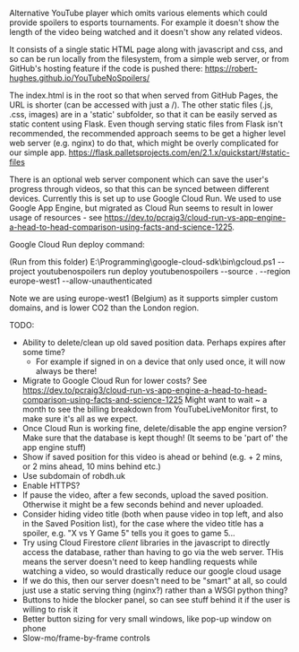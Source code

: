 Alternative YouTube player which omits various elements which could provide spoilers to esports tournaments.
For example it doesn't show the length of the video being watched and it doesn't show any related videos.

It consists of a single static HTML page along with javascript and css, and so can be run locally from the filesystem,
from a simple web server, or from GitHub's hosting feature if the code is pushed there: https://robert-hughes.github.io/YouTubeNoSpoilers/

The index.html is in the root so that when served from GitHub Pages, the URL is shorter (can be accessed with just a /). 
The other static files (.js, .css, images) are in a 'static' subfolder, so that it can be 
easily served as static content using Flask. Even though serving static files from Flask isn't recommended, the recommended
approach seems to be get a higher level web server (e.g. nginx) to do that, which might be overly
complicated for our simple app.
https://flask.palletsprojects.com/en/2.1.x/quickstart/#static-files

There is an optional web server component which can save the user's progress through videos, so that this can be 
synced between different devices. Currently this is set up to use Google Cloud Run. We used to use Google App Engine,
but migrated as Cloud Run seems to result in lower usage of resources - see
https://dev.to/pcraig3/cloud-run-vs-app-engine-a-head-to-head-comparison-using-facts-and-science-1225.

Google Cloud Run deploy command:

(Run from this folder)
E:\Programming\google-cloud-sdk\bin\gcloud.ps1 --project youtubenospoilers run deploy youtubenospoilers --source . --region europe-west1 --allow-unauthenticated

Note we are using europe-west1 (Belgium) as it supports simpler custom domains, and is lower CO2 than the London region.

TODO:

* Ability to delete/clean up old saved position data. Perhaps expires after some time?
   - For example if signed in on a device that only used once, it will now always be there!
* Migrate to Google Cloud Run for lower costs? See https://dev.to/pcraig3/cloud-run-vs-app-engine-a-head-to-head-comparison-using-facts-and-science-1225
 Might want to wait ~ a month to see the billing breakdown from YouTubeLiveMonitor first, to make sure it's all as we expect.
* Once Cloud Run is working fine, delete/disable the app engine version? Make sure that the database is kept though! (It seems to be 'part of' the app engine stuff)
* Show if saved position for this video is ahead or behind (e.g. + 2 mins, or 2 mins ahead, 10 mins behind etc.)
* Use subdomain of robdh.uk
* Enable HTTPS?
* If pause the video, after a few seconds, upload the saved position. Otherwise it might be a few seconds behind and never uploaded.
* Consider hiding video title (both when pause video in top left, and also in the Saved Position list), for the case where the video title
 has a spoiler, e.g. "X vs Y Game 5" tells you it goes to game 5...
* Try using Cloud Firestore _client_ libraries in the javascript to directly access the database, rather than having to go via the web server.
THis means the server doesn't need to keep handling requests while watching a video, so would drastically reduce our google cloud usage
* If we do this, then our server doesn't need to be "smart" at all, so could just use a static serving thing (nginx?) rather than a WSGI python thing?
* Buttons to hide the blocker panel, so can see stuff behind it if the user is willing to risk it
* Better button sizing for very small windows, like pop-up window on phone
* Slow-mo/frame-by-frame controls